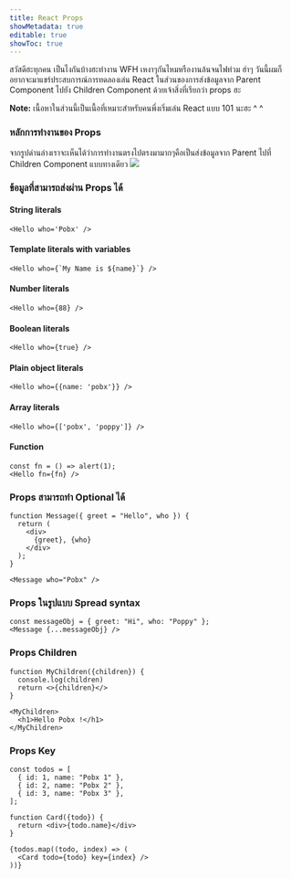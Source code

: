 ```yaml
---
title: React Props
showMetadata: true
editable: true
showToc: true
---
```


สวัสดีฮะทุกคน เป็นไงกันบ้างฮะทำงาน WFH เหงาๆกันไหมหรืองานล้นจนไฟท่วม ฮ่าๆ วันนี้ผมก็อยากจะมาแชร์ประสบการณ์การทดลองเล่น React ในส่วนของการส่งข้อมูลจาก Parent Component ไปยัง Children Component
ด้วยเจ้าสิ่งที่เรียกว่า props ฮะ

**Note:** เนื้อหาในส่วนนี้เป็นเนื้อที่เหมาะสำหรับคนพึ่งเริ่มเล่น React แบบ 101 นะฮะ ^ ^

### หลักการทำงานของ Props
จากรูปด่านล่างเราจะเห็นได้ว่าการทำงานตรงไปตรงมามากๆคือเป็นส่งข้อมูลจาก Parent ไปที่ Children Component แบบทางเดียว
![](https://www.techdiagonal.com/wp-content/uploads/2019/09/react-props-blog-image-design.jpg)

### ข้อมูลที่สามารถส่งผ่าน Props ได้
#### String literals
```
<Hello who='Pobx' />
```
#### Template literals with variables
```
<Hello who={`My Name is ${name}`} />
```
#### Number literals
```
<Hello who={88} />
```
#### Boolean literals
```
<Hello who={true} />
```
#### Plain object literals
```
<Hello who={{name: 'pobx'}} />
```
#### Array literals
```
<Hello who={['pobx', 'poppy']} />
```
#### Function
```
const fn = () => alert(1);
<Hello fn={fn} />
```

### Props สามารถทำ Optional ได้
```
function Message({ greet = "Hello", who }) {
  return (
    <div>
      {greet}, {who}
    </div>
  );
}

<Message who="Pobx" />
```

### Props ในรูปแบบ Spread syntax
```
const messageObj = { greet: "Hi", who: "Poppy" };
<Message {...messageObj} />
```

### Props Children
```
function MyChildren({children}) {
  console.log(children)
  return <>{children}</>
}

<MyChildren>
  <h1>Hello Pobx !</h1>
</MyChildren>
```

### Props Key
```
const todos = [
  { id: 1, name: "Pobx 1" },
  { id: 2, name: "Pobx 2" },
  { id: 3, name: "Pobx 3" },
];

function Card({todo}) {
  return <div>{todo.name}</div>
}

{todos.map((todo, index) => (
  <Card todo={todo} key={index} />
))}
```